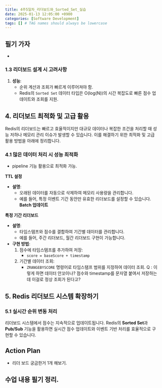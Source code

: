 ```yaml
---
title: 4주5일차_리더보드와_Sorted_Set_실습
date: 2025-01-13 12:05:00 +0900
categories: [Software Development]
tags: [] # TAG names should always be lowercase
---
```


## 필기 가자
* 
### **1.3 리더보드 설계 시 고려사항**

1. **성능**:
    - 순위 계산과 조회가 빠르게 이루어져야 함.
    - Redis의 `Sorted Set` 데이터 타입은 O(log(N))의 시간 복잡도로 빠른 점수 업데이트와 조회를 지원.

## **4. 리더보드 최적화 및 고급 활용**

Redis의 리더보드는 빠르고 효율적이지만 대규모 데이터나 복잡한 조건을 처리할 때 성능 저하나 메모리 관리 이슈가 발생할 수 있습니다. 이를 해결하기 위한 최적화 및 고급 활용 방법을 아래에 정리합니다.

### **4.1 많은 데이터 처리 시 성능 최적화**
* pipeline 기능 활용으로 최적화 가능.

**TTL 설정**

- **설명**:
    - 오래된 데이터를 자동으로 삭제하여 메모리 사용량을 관리합니다.
    - 예를 들어, 특정 이벤트 기간 동안만 유효한 리더보드를 설정할 수 있습니다.
**Batch 업데이트**

**특정 기간 리더보드**

- **설명**:
    - 타임스탬프와 점수를 결합하여 기간별 데이터를 관리합니다.
    - 예를 들어, 주간 리더보드, 월간 리더보드 구현이 가능합니다.
- **구현 방법**:
    1. 점수에 타임스탬프를 추가하여 저장:
        - `score = baseScore + timestamp`
    2. 기간별 데이터 조회:
        - `ZRANGEBYSCORE` 명령어로 타임스탬프 범위를 지정하여 데이터 조회.
Q : 이렇게 하면 데이터 안꼬이나? 점수와 timestamp를 문자열 붙여서 저장하는데 이걸로 정상 조회가 된다고?
## **5. Redis 리더보드 시스템 확장하기**

### **5.1 실시간 순위 변동 처리**

리더보드 시스템에서 점수는 지속적으로 업데이트됩니다. Redis의 **Sorted Set**과 **Pub/Sub** 기능을 활용하면 실시간 점수 업데이트와 이벤트 기반 처리를 효율적으로 구현할 수 있습니다.

## Action Plan
* 리더 보드 궁금한거 1개 해보기.


## 수업 내용 필기 정리.
